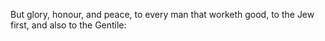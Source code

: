 But glory, honour, and peace, to every man that worketh good, to the Jew first, and also to the Gentile:
